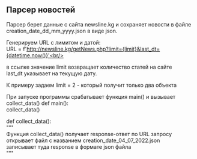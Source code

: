 <h2>Парсер новостей</h3>
Парсер берет данные с сайта newsline.kg и сохраняет новости 
в файле  creation_date_dd_mm_yyyy.json в виде json.<br/>

Генерируем URL с лимитом и датой:<br>
URL = f'http://newsline.kg/getNews.php?limit={limit}&last_dt={datetime.now()}'<br/>

в ссылке значение limit возвращает количество статей на сайте<br/> 
last_dt указывает на текущую дату.<br/>

К примеру задаем limit = 2  -   который получит только два объекта<br/>

При запуске программы срабатывает функция main()  и вызывает collect_data()
def main():<br/>
    collect_data()<br/>

def collect_data():<br/>
    """<br/>
    Функция collect_data() получает response-ответ по URL запросу<br/>
    открывает файл с названием  creation_date_04_07_2022.json<br/>
    записывает туда response в формате json файла<br/>
    """<br/>
